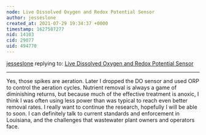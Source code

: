 ```yaml
---
node: Live Dissolved Oxygen and Redox Potential Sensor
author: jesseslone
created_at: 2021-07-29 19:34:37 +0000
timestamp: 1627587277
nid: 14103
cid: 29077
uid: 494770
---
```




[jesseslone](../profile/jesseslone) replying to: [Live Dissolved Oxygen and Redox Potential Sensor](../notes/jesseslone/04-10-2017/live-dissolved-oxygen-and-redox-potential-sensor)

----
Yes, those spikes are aeration.  Later I dropped the DO sensor and used ORP to control the aeration cycles.  Nutrient removal is always a game of diminishing returns, but because much of the effective treatment is anoxic, I think I was often using less power than was typical to reach even better removal rates.  I really want to continue the research, hopefully I will be able to soon.  I can definitely talk to current standards and enforcement in Louisiana, and the challenges that wastewater plant owners and operators face.
